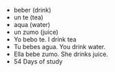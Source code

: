 * beber (drink)
* un te (tea)
* aqua (water)
* un zumo (juice) 
* Yo bebo te. I drink tea
* Tu bebes agua. You drink water. 
* Ella bebe zumo. She drinks juice. 
* 54 Days of study 
